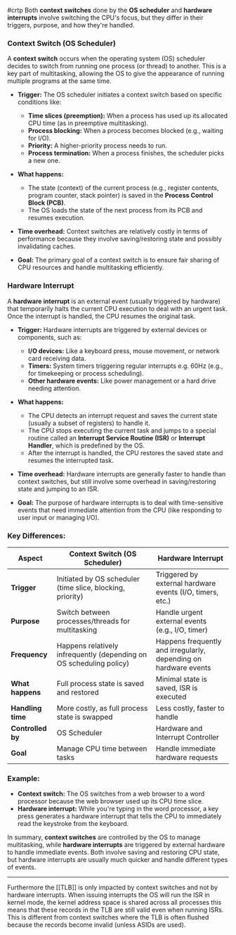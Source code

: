 #crtp
Both **context switches** done by the **OS scheduler** and **hardware interrupts** involve switching the CPU's focus, but they differ in their triggers, purpose, and how they're handled.

### **Context Switch (OS Scheduler)**
A **context switch** occurs when the operating system (OS) scheduler decides to switch from running one process (or thread) to another. This is a key part of multitasking, allowing the OS to give the appearance of running multiple programs at the same time.

- **Trigger:** 
  The OS scheduler initiates a context switch based on specific conditions like:
  - **Time slices (preemption):** When a process has used up its allocated CPU time (as in preemptive multitasking).
  - **Process blocking:** When a process becomes blocked (e.g., waiting for I/O).
  - **Priority:** A higher-priority process needs to run.
  - **Process termination:** When a process finishes, the scheduler picks a new one.
  
- **What happens:**
  - The state (context) of the current process (e.g., register contents, program counter, stack pointer) is saved in the **Process Control Block (PCB)**.
  - The OS loads the state of the next process from its PCB and resumes execution.
  
- **Time overhead:** 
  Context switches are relatively costly in terms of performance because they involve saving/restoring state and possibly invalidating caches.

- **Goal:** 
  The primary goal of a context switch is to ensure fair sharing of CPU resources and handle multitasking efficiently.

### **Hardware Interrupt**
A **hardware interrupt** is an external event (usually triggered by hardware) that temporarily halts the current CPU execution to deal with an urgent task. Once the interrupt is handled, the CPU resumes the original task.

- **Trigger:**
  Hardware interrupts are triggered by external devices or components, such as:
  - **I/O devices:** Like a keyboard press, mouse movement, or network card receiving data.
  - **Timers:** System timers triggering regular interrupts e.g. 60Hz (e.g., for timekeeping or process scheduling).
  - **Other hardware events:** Like power management or a hard drive needing attention.
  
- **What happens:**
  - The CPU detects an interrupt request and saves the current state (usually a subset of registers) to handle it.
  - The CPU stops executing the current task and jumps to a special routine called an **Interrupt Service Routine (ISR)** or **Interrupt Handler**, which is predefined by the OS.
  - After the interrupt is handled, the CPU restores the saved state and resumes the interrupted task.
  
- **Time overhead:**
  Hardware interrupts are generally faster to handle than context switches, but still involve some overhead in saving/restoring state and jumping to an ISR.

- **Goal:**
  The purpose of hardware interrupts is to deal with time-sensitive events that need immediate attention from the CPU (like responding to user input or managing I/O).

### Key Differences:

| **Aspect**        | **Context Switch (OS Scheduler)**                                   | **Hardware Interrupt**                                           |
| ----------------- | ------------------------------------------------------------------- | ---------------------------------------------------------------- |
| **Trigger**       | Initiated by OS scheduler (time slice, blocking, priority)          | Triggered by external hardware events (I/O, timers, etc.)        |
| **Purpose**       | Switch between processes/threads for multitasking                   | Handle urgent external events (e.g., I/O, timer)                 |
| **Frequency**     | Happens relatively infrequently (depending on OS scheduling policy) | Happens frequently and irregularly, depending on hardware events |
| **What happens**  | Full process state is saved and restored                            | Minimal state is saved, ISR is executed                          |
| **Handling time** | More costly, as full process state is swapped                       | Less costly, faster to handle                                    |
| **Controlled by** | OS Scheduler                                                        | Hardware and Interrupt Controller                                |
| **Goal**          | Manage CPU time between tasks                                       | Handle immediate hardware requests                               |

### Example:
- **Context switch:** The OS switches from a web browser to a word processor because the web browser used up its CPU time slice.
- **Hardware interrupt:** While you're typing in the word processor, a key press generates a hardware interrupt that tells the CPU to immediately read the keystroke from the keyboard.

In summary, **context switches** are controlled by the OS to manage multitasking, while **hardware interrupts** are triggered by external hardware to handle immediate events. Both involve saving and restoring CPU state, but hardware interrupts are usually much quicker and handle different types of events.


---

Furthermore the [[TLB]] is only impacted by context switches and not by hardware interrupts.
When issuing interrupts the OS will run the ISR in kernel mode, the kernel address space is shared across all processes this means that these records in the TLB are still valid even when running ISRs.
This is different from context switches where the TLB is often flushed because the records become invalid (unless ASIDs are used).